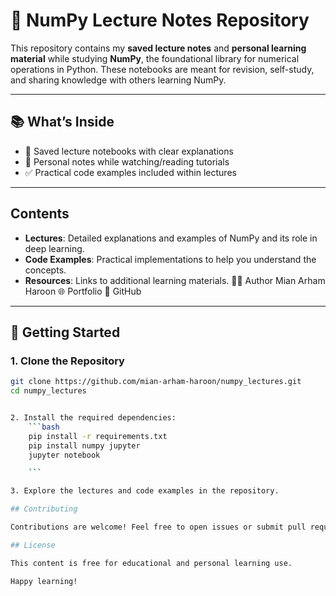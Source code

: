 # 🧮 NumPy Lecture Notes Repository

This repository contains my **saved lecture notes** and **personal learning material** while studying **NumPy**, the foundational library for numerical operations in Python. These notebooks are meant for revision, self-study, and sharing knowledge with others learning NumPy.

---

## 📚 What’s Inside

- 🧠 Saved lecture notebooks with clear explanations
- 📌 Personal notes while watching/reading tutorials
- ✅ Practical code examples included within lectures

---


## Contents

- **Lectures**: Detailed explanations and examples of NumPy and its role in deep learning.
- **Code Examples**: Practical implementations to help you understand the concepts.
- **Resources**: Links to additional learning materials.
🙋‍♂️ Author
Mian Arham Haroon
🌐 Portfolio
🐙 GitHub


---

## 🚀 Getting Started

### 1. Clone the Repository

```bash
git clone https://github.com/mian-arham-haroon/numpy_lectures.git
cd numpy_lectures


2. Install the required dependencies:
    ```bash
    pip install -r requirements.txt
    pip install numpy jupyter
    jupyter notebook

    ```

3. Explore the lectures and code examples in the repository.

## Contributing

Contributions are welcome! Feel free to open issues or submit pull requests to improve the content.

## License

This content is free for educational and personal learning use.

Happy learning!